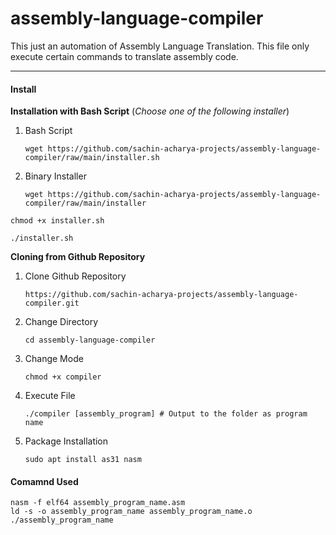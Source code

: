 # assembly-language-compiler
This just an automation of Assembly Language Translation. This file only execute certain commands to translate assembly code.
________________________________________________________

#### Install
**Installation with Bash Script**
(_Choose one of the following installer_)
1. Bash Script

    ````
    wget https://github.com/sachin-acharya-projects/assembly-language-compiler/raw/main/installer.sh
    ````
2. Binary Installer

    ````
    wget https://github.com/sachin-acharya-projects/assembly-language-compiler/raw/main/installer
    ````
    
  ````
  chmod +x installer.sh
  ````
  ````
  ./installer.sh
  ````
  
**Cloning from Github Repository**
1. Clone Github Repository

    ````
    https://github.com/sachin-acharya-projects/assembly-language-compiler.git
    ````

2. Change Directory
  
    ````
    cd assembly-language-compiler
    ````

3. Change Mode
  
    ````
    chmod +x compiler
    ````

4. Execute File
  
    ````
    ./compiler [assembly_program] # Output to the folder as program name
    ````
5. Package Installation
  
    ````
    sudo apt install as31 nasm  
    ````
#### Comamnd Used
````
nasm -f elf64 assembly_program_name.asm 
ld -s -o assembly_program_name assembly_program_name.o
./assembly_program_name
````
